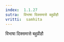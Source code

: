 ```yaml
---
index:  1.1.27
sutra:  विभाषा दिक्समासे बहुव्रीहौ
vritti:  samhita 
---
```


विभाषा दिक्समासे बहुव्रीहौ

